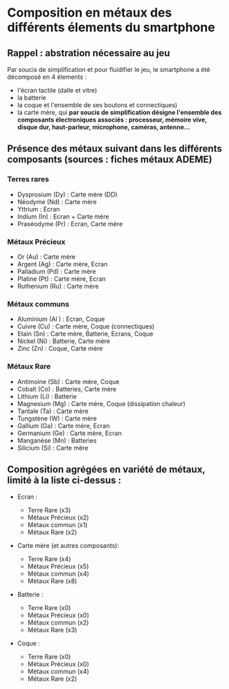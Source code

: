 # Composition en métaux des différents élements du smartphone

## Rappel : abstration nécessaire au jeu
Par soucis de simplification et pour fluidifier le jeu, le smartphone a été décomposé en 4 élements : 

- l'écran tactile (dalle et vitre)
- la batterie
- la coque et l'ensemble de ses boutons et connectiques)
- la carte mère, qui **par soucis de simplification désigne l'ensemble des composants électroniques associés : processeur, mémoire vive, disque dur, haut-parleur, microphone, caméras, antenne...**

## Présence des métaux suivant dans les différents composants (sources : fiches métaux ADEME)

### Terres rares
- Dysprosium (Dy) : Carte mère (DD)
- Néodyme (Nd) : Carte mère
- Yttrium : Ecran
- Indium (In) : Ecran + Carte mère
- Praséodyme (Pr) : Ecran, Carte mère

### Métaux Précieux
- Or (Au) : Carte mère
- Argent (Ag) : Carte mère, Ecran
- Palladium (Pd) : Carte mère
- Platine (Pt) : Carte mère, Ecran
- Ruthenium (Ru) : Carte mère

### Métaux communs 
- Aluminium (Al ) : Ecran, Coque
- Cuivre (Cu) : Carte mère, Coque (connectiques)
- Etain (Sn) : Carte mère, Batterie, Ecrans, Coque
- Nickel (Ni) : Batterie, Carte mère
- Zinc (Zn) : Coque, Carte mère

### Métaux Rare
- Antimoine (Sb) : Carte mère, Coque
- Cobalt (Co) : Batteries, Carte mère
- Lithium (Li) : Batterie
- Magnesium (Mg) : Carte mère, Coque (dissipation chaleur)
- Tantale (Ta) : Carte mère
- Tungstène (W) : Carte mère
- Gallium (Ga) : Carte mère, Ecran
- Germanium (Ge) : Carte mère, Ecran
- Manganèse (Mn) : Batteries
- Silicium (Si) : Carte mère

## Composition agrégées en variété de métaux, limité à la liste ci-dessus :
- Ecran : 
  - Terre Rare (x3)
  - Métaux Précieux (x2)
  - Métaux commun (x1)
  - Métaux Rare (x2) 
- Carte mère (et autres composants): 
  - Terre Rare (x4)
  - Métaux Précieux (x5)
  - Métaux commun (x4)
  - Métaux Rare (x8)

- Batterie : 
  - Terre Rare (x0)
  - Métaux Précieux (x0)
  - Métaux commun (x2)
  - Métaux Rare (x3)

- Coque : 
  - Terre Rare (x0)
  - Métaux Précieux (x0)
  - Métaux commun (x4)
  - Métaux Rare (x2)

